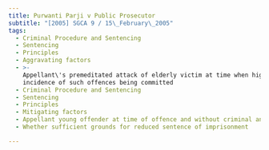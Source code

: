 ```yaml
---
title: Purwanti Parji v Public Prosecutor
subtitle: "[2005] SGCA 9 / 15\_February\_2005"
tags:
  - Criminal Procedure and Sentencing
  - Sentencing
  - Principles
  - Aggravating factors
  - >-
    Appellant\'s premeditated attack of elderly victim at time when high
    incidence of such offences being committed
  - Criminal Procedure and Sentencing
  - Sentencing
  - Principles
  - Mitigating factors
  - Appellant young offender at time of offence and without criminal antecedents
  - Whether sufficient grounds for reduced sentence of imprisonment

---
```


